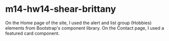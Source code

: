 # m14-hw14-shear-brittany

On the Home page of the site, I used the alert and list group (Hobbies) elements from Bootstrap's component library. On the Contact page, I used a featured card component.